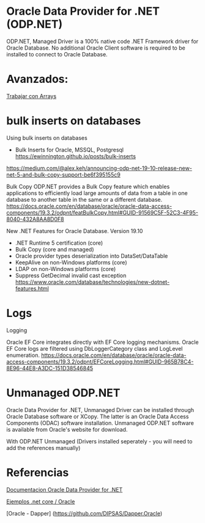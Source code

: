 # Oracle Data Provider for .NET (ODP.NET)

ODP.NET, Managed Driver is a 100% native code .NET Framework driver for Oracle Database. No additional Oracle Client software is required to be installed to connect to Oracle Database.



# Avanzados:

[Trabajar con Arrays](associative_array.md)


# bulk inserts on databases

Using bulk inserts on databases
- Bulk Inserts for Oracle, MSSQL, Postgresql
https://ewinnington.github.io/posts/bulk-inserts



https://medium.com/@alex.keh/announcing-odp-net-19-10-release-new-net-5-and-bulk-copy-support-be6f395155c9

Bulk Copy
ODP.NET provides a Bulk Copy feature which enables applications to efficiently load large amounts of data from a table in one database to another table in the same or a different database.
https://docs.oracle.com/en/database/oracle/oracle-data-access-components/19.3.2/odpnt/featBulkCopy.html#GUID-91569C5F-52C3-4F95-8040-432A8AA8D0F8


New .NET Features for Oracle Database. Version 19.10
- .NET Runtime 5 certification (core)
- Bulk Copy (core and managed)
- Oracle provider types deserialization into DataSet/DataTable
- KeepAlive on non-Windows platforms (core)
- LDAP on non-Windows platforms (core)
- Suppress GetDecimal invalid cast exception
https://www.oracle.com/database/technologies/new-dotnet-features.html


# Logs

Logging

Oracle EF Core integrates directly with EF Core logging mechanisms. Oracle EF Core logs are filtered using DbLoggerCategory class and LogLevel enumeration. 
https://docs.oracle.com/en/database/oracle/oracle-data-access-components/19.3.2/odpnt/EFCoreLogging.html#GUID-965B78C4-8E96-44E8-A3DC-151D38546845 
 

# Unmanaged ODP.NET

Oracle Data Provider for .NET, Unmanaged Driver can be installed through Oracle Database software or XCopy. The latter is an Oracle Data Access Components (ODAC) software installation. Unmanaged ODP.NET software is available from Oracle's website for download.

With ODP.NET Unmanaged (Drivers installed seperately - you will need to add the references manually)

 
 
# Referencias

[Documentacion Oracle Data Provider for .NET](https://docs.oracle.com/en/database/oracle/oracle-data-access-components/index.html)

[Ejemplos .net core / Oracle](https://github.com/oracle/dotnet-db-samples)

[Oracle - Dapper]
(https://github.com/DIPSAS/Dapper.Oracle)

